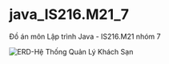 # java_IS216.M21_7
Đồ án môn Lập trình Java - IS216.M21 nhóm 7
   
![ERD-Hệ Thống Quản Lý Khách Sạn](https://user-images.githubusercontent.com/75101819/162381648-da4cd6e7-ea5e-4538-a420-8906ba499d23.png)
